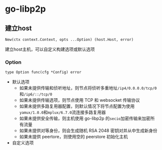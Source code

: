 # go-libp2p



## 建立host

`New(ctx context.Context, opts ...Option) (host.Host, error)`

建立host主机，可以自定义构建选项或默认选项

### Option

`type Option func(cfg *Config) error`

- 默认选项
  - 如果未提供传输和侦听地址，则节点将侦听多重地址`/ip4/0.0.0.0/tcp/0`和`/ip6/::/tcp/0`
  - 如果未提供传输选项，则节点使用 TCP 和 websocket 传输协议
  - 如果未提供多路复用器配置，则默认情况下将节点配置为使用`yamux/1.0.0`和`mplux/6.7.0`流连接多路复用器
  - 如果未提供安全传输，则主机使用 go-libp2p 的`secio`加密传输来加密所有流量
  - 如果未提供对等身份，则会生成随机 RSA 2048 密钥对并从中生成新身份
  - 如果未提供 peertore，则使用空的 peerstore 初始化主机
- 自定义选项





